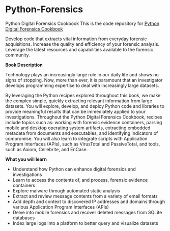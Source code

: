 # Python-Forensics
Python Digital Forensics Cookbook
This is the code repository for [Python Digital Forensics Cookbook](http://bit.ly/pyforcookbook)

Develop code that extracts vital information from everyday forensic acquisitions. Increase the quality and efficiency of your forensic analysis. Leverage the latest resources and capabilities available to the forensic community.

**Book Description**

Technology plays an increasingly large role in our daily life and shows no signs of stopping. Now, more than ever, it is paramount that an investigator develops programming expertise to deal with increasingly large datasets.

By leveraging the Python recipes explored throughout this book, we make the complex simple, quickly extracting relevant information from large datasets. You will explore, develop, and deploy Python code and libraries to provide meaningful results that can be immediately applied to your investigations. Throughout the Python Digital Forensics Cookbook, recipes include topics such as: working with forensic evidence containers, parsing mobile and desktop operating system artifacts, extracting embedded metadata from documents and executables, and identifying indicators of compromise. You will also learn to integrate scripts with Application Program Interfaces (APIs), such as VirusTotal and PassiveTotal, and tools, such as Axiom, Cellebrite, and EnCase.

**What you will learn**
- Understand how Python can enhance digital forensics and investigations
- Learn to access the contents of, and process, forensic evidence containers
- Explore malware through automated static analysis
- Extract and review message contents from a variety of email formats
- Add depth and context to discovered IP addresses and domains through various Application Program Interfaces (APIs)
- Delve into mobile forensics and recover deleted messages from SQLite databases
- Index large logs into a platform to better query and visualize datasets
